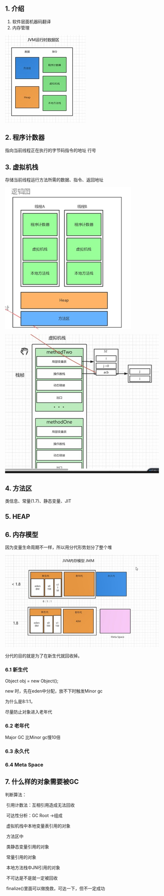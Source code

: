 ## 1. 介绍

1. 软件层面机器码翻译
2. 内存管理

![jvm](img/1jvm.jpg)



## 2. 程序计数器

指向当前线程正在执行的字节码指令的地址   行号

## 3. 虚拟机栈

存储当前线程运行方法所需的数据、指令、返回地址

![3threadstack](img/3threadstack.jpg)



![2vmstack](img/2vmstack.jpg)



## 4. 方法区

类信息、常量(1.7)、静态变量、JIT

## 5. HEAP





## 6. 内存模型

因为变量生命周期不一样，所以用分代形势划分了整个堆

![4内存模型](img/4内存模型.jpg)

分代的目的就是为了在新生代就回收掉。

### 6.1 新生代

Object obj = new Object();

new 时，先在eden中分配，放不下时触发Minor gc

为什么是8:1:1，

尽量防止对象进入老年代



### 6.2 老年代

Major GC 比Minor gc慢10倍



### 6.3 永久代



### 6.4 Meta Space



## 7. 什么样的对象需要被GC

判断算法：

​	引用计数法：互相引用造成无法回收

​	可达性分析：GC Root   ->组成

​		虚拟机栈中本地变量表引用的对象

​		方法区中

​			类静态变量引用的对象

​			常量引用的对象

​		本地方法栈中JNI引用的对象

​	不可达是不是就一定被回收

​		finalize()里面可以做挽救，可达一下，但不一定成功